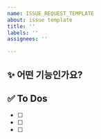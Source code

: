 ```yaml
---
name: ISSUE_REQUEST_TEMPLATE
about: issue template
title: ''
labels: ''
assignees: ''

---
```


## ✨ 어떤 기능인가요?

## ✅ To Dos

- [ ]
- [ ]
- [ ]
